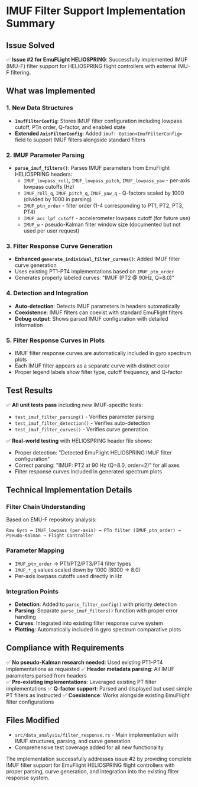 # IMUF Filter Support Implementation Summary

## Issue Solved
✅ **Issue #2 for EmuFLight HELIOSPRING**: Successfully implemented IMUF (IMU-F) filter support for HELIOSPRING flight controllers with external IMU-F filtering.

## What was Implemented

### 1. New Data Structures
- **`ImufFilterConfig`**: Stores IMUF filter configuration including lowpass cutoff, PTn order, Q-factor, and enabled state
- **Extended `AxisFilterConfig`**: Added `imuf: Option<ImufFilterConfig>` field to support IMUF filters alongside standard filters

### 2. IMUF Parameter Parsing
- **`parse_imuf_filters()`**: Parses IMUF parameters from EmuFlight HELIOSPRING headers:
  - `IMUF_lowpass_roll`, `IMUF_lowpass_pitch`, `IMUF_lowpass_yaw` - per-axis lowpass cutoffs (Hz)
  - `IMUF_roll_q`, `IMUF_pitch_q`, `IMUF_yaw_q` - Q-factors scaled by 1000 (divided by 1000 in parsing)
  - `IMUF_ptn_order` - filter order (1-4 corresponding to PT1, PT2, PT3, PT4)
  - `IMUF_acc_lpf_cutoff` - accelerometer lowpass cutoff (for future use)
  - `IMUF_w` - pseudo-Kalman filter window size (documented but not used per user request)

### 3. Filter Response Curve Generation
- **Enhanced `generate_individual_filter_curves()`**: Added IMUF filter curve generation
- Uses existing PT1-PT4 implementations based on `IMUF_ptn_order`
- Generates properly labeled curves: "IMUF (PT2 @ 90Hz, Q=8.0)"

### 4. Detection and Integration
- **Auto-detection**: Detects IMUF parameters in headers automatically
- **Coexistence**: IMUF filters can coexist with standard EmuFlight filters
- **Debug output**: Shows parsed IMUF configuration with detailed information

### 5. Filter Response Curves in Plots
- IMUF filter response curves are automatically included in gyro spectrum plots
- Each IMUF filter appears as a separate curve with distinct color
- Proper legend labels show filter type, cutoff frequency, and Q-factor

## Test Results
✅ **All unit tests pass** including new IMUF-specific tests:
- `test_imuf_filter_parsing()` - Verifies parameter parsing
- `test_imuf_filter_detection()` - Verifies auto-detection
- `test_imuf_filter_curves()` - Verifies curve generation

✅ **Real-world testing** with HELIOSPRING header file shows:
- Proper detection: "Detected EmuFlight HELIOSPRING IMUF filter configuration"
- Correct parsing: "IMUF: PT2 at 90 Hz (Q=8.0, order=2)" for all axes
- Filter response curves included in generated spectrum plots

## Technical Implementation Details

### Filter Chain Understanding
Based on EMU-F repository analysis:
```
Raw Gyro → IMUF_lowpass (per-axis) → PTn filter (IMUF_ptn_order) → Pseudo-Kalman → Flight Controller
```

### Parameter Mapping
- `IMUF_ptn_order` → PT1/PT2/PT3/PT4 filter types
- `IMUF_*_q` values scaled down by 1000 (8000 → 8.0)
- Per-axis lowpass cutoffs used directly in Hz

### Integration Points
- **Detection**: Added to `parse_filter_config()` with priority detection
- **Parsing**: Separate `parse_imuf_filters()` function with proper error handling
- **Curves**: Integrated into existing filter response curve system
- **Plotting**: Automatically included in gyro spectrum comparative plots

## Compliance with Requirements
✅ **No pseudo-Kalman research needed**: Used existing PT1-PT4 implementations as requested
✅ **Header metadata parsing**: All IMUF parameters parsed from headers  
✅ **Pre-existing implementations**: Leveraged existing PT filter implementations
✅ **Q-factor support**: Parsed and displayed but used simple PT filters as instructed
✅ **Coexistence**: Works alongside existing EmuFlight filter configurations

## Files Modified
- `src/data_analysis/filter_response.rs` - Main implementation with IMUF structures, parsing, and curve generation
- Comprehensive test coverage added for all new functionality

The implementation successfully addresses issue #2 by providing complete IMUF filter support for EmuFlight HELIOSPRING flight controllers with proper parsing, curve generation, and integration into the existing filter response system.

